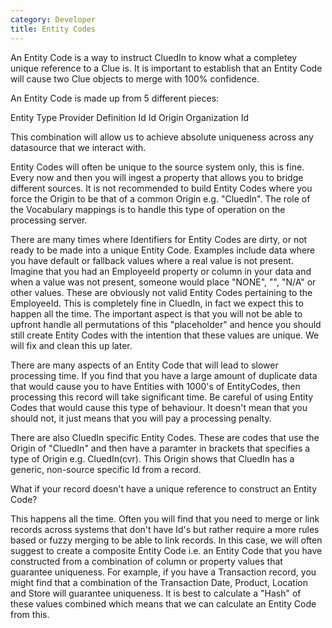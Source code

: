 ```yaml
---
category: Developer
title: Entity Codes
---
```


An Entity Code is a way to instruct CluedIn to know what a completey unique reference to a Clue is. It is important to establish that an Entity Code will cause two Clue objects to merge with 100% confidence. 

An Entity Code is made up from 5 different pieces:

Entity Type
Provider Definition Id
Id
Origin
Organization Id

This combination will allow us to achieve absolute uniqueness across any datasource that we interact with. 

Entity Codes will often be unique to the source system only, this is fine. Every now and then you will ingest a property that allows you to bridge different sources. It is not recommended to build Entity Codes where you force the Origin to be that of a common Origin e.g. "CluedIn". The role of the Vocabulary mappings is to handle this type of operation on the processing server. 

There are many times where Identifiers for Entity Codes are dirty, or not ready to be made into a unique Entity Code. Examples include data where you have default or fallback values where a real value is not present. Imagine that you had an EmployeeId property or column in your data and when a value was not present, someone would place "NONE", "", "N/A" or other values. These are obviously not valid Entity Codes pertaining to the EmployeeId. This is completely fine in CluedIn, in fact we expect this to happen all the time. The important aspect is that you will not be able to upfront handle all permutations of this "placeholder" and hence you should still create Entity Codes with the intention that these values are unique. We will fix and clean this up later. 

There are many aspects of an Entity Code that will lead to slower processing time. If you find that you have a large amount of duplicate data that would cause you to have Entities with 1000's of EntityCodes, then processing this record will take significant time. Be careful of using Entity Codes that would cause this type of behaviour. It doesn't mean that you should not, it just means that you will pay a processing penalty. 

There are also CluedIn specific Entity Codes. These are codes that use the Origin of "CluedIn" and then have a paramter in brackets that specifies a type of Origin e.g. CluedIn(cvr). This Origin shows that CluedIn has a generic, non-source specific Id from a record. 

What if your record doesn't have a unique reference to construct an Entity Code? 

This happens all the time. Often you will find that you need to merge or link records across systems that don't have Id's but rather require a more rules based or fuzzy merging to be able to link records. In this case, we will often suggest to create a composite Entity Code i.e. an Entity Code that you have constructed from a combination of column or property values that guarantee uniqueness. For example, if you have a Transaction record, you might find that a combination of the Transaction Date, Product, Location and Store will guarantee uniqueness. It is best to calculate a "Hash" of these values combined which means that we can calculate an Entity Code from this. 

